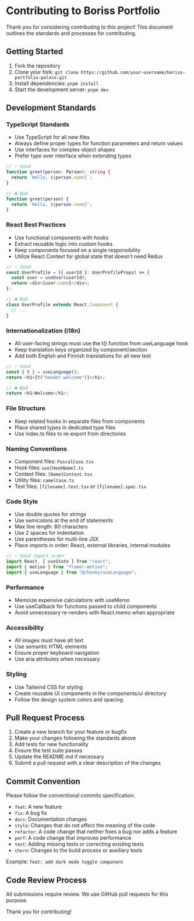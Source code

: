# Contributing to Boriss Portfolio

Thank you for considering contributing to this project! This document outlines the standards and processes for contributing.

## Getting Started

1. Fork the repository
2. Clone your fork: `git clone https://github.com/your-username/boriss-portfolio-palace.git`
3. Install dependencies: `pnpm install`
4. Start the development server: `pnpm dev`

## Development Standards

### TypeScript Standards

- Use TypeScript for all new files
- Always define proper types for function parameters and return values
- Use interfaces for complex object shapes
- Prefer type over interface when extending types

```typescript
// ✅ Good
function greet(person: Person): string {
  return `Hello, ${person.name}`;
}

// ❌ Bad
function greet(person) {
  return `Hello, ${person.name}`;
}
```

### React Best Practices

- Use functional components with hooks
- Extract reusable logic into custom hooks
- Keep components focused on a single responsibility
- Utilize React Context for global state that doesn't need Redux

```typescript
// ✅ Good
const UserProfile = ({ userId }: UserProfileProps) => {
  const user = useUser(userId);
  return <div>{user.name}</div>;
};

// ❌ Bad
class UserProfile extends React.Component {
  // ...
}
```

### Internationalization (i18n)

- All user-facing strings must use the t() function from useLanguage hook
- Keep translation keys organized by component/section
- Add both English and Finnish translations for all new text

```typescript
// ✅ Good
const { t } = useLanguage();
return <h1>{t("header.welcome")}</h1>;

// ❌ Bad
return <h1>Welcome</h1>;
```

### File Structure

- Keep related hooks in separate files from components
- Place shared types in dedicated type files
- Use index.ts files to re-export from directories

### Naming Conventions

- Component files: `PascalCase.tsx`
- Hook files: `use[HookName].ts`
- Context files: `[Name]Context.tsx`
- Utility files: `camelCase.ts`
- Test files: `[filename].test.tsx` or `[filename].spec.tsx`

### Code Style

- Use double quotes for strings
- Use semicolons at the end of statements
- Max line length: 80 characters
- Use 2 spaces for indentation
- Use parentheses for multi-line JSX
- Place imports in order: React, external libraries, internal modules

```typescript
// ✅ Good import order
import React, { useState } from "react";
import { motion } from "framer-motion";
import { useLanguage } from "@/hooks/useLanguage";
```

### Performance

- Memoize expensive calculations with useMemo
- Use useCallback for functions passed to child components
- Avoid unnecessary re-renders with React.memo when appropriate

### Accessibility

- All images must have alt text
- Use semantic HTML elements
- Ensure proper keyboard navigation
- Use aria attributes when necessary

### Styling

- Use Tailwind CSS for styling
- Create reusable UI components in the components/ui directory
- Follow the design system colors and spacing

## Pull Request Process

1. Create a new branch for your feature or bugfix
2. Make your changes following the standards above
3. Add tests for new functionality
4. Ensure the test suite passes
5. Update the README.md if necessary
6. Submit a pull request with a clear description of the changes

## Commit Convention

Please follow the conventional commits specification:

- `feat`: A new feature
- `fix`: A bug fix
- `docs`: Documentation changes
- `style`: Changes that do not affect the meaning of the code
- `refactor`: A code change that neither fixes a bug nor adds a feature
- `perf`: A code change that improves performance
- `test`: Adding missing tests or correcting existing tests
- `chore`: Changes to the build process or auxiliary tools

Example: `feat: add dark mode toggle component`

## Code Review Process

All submissions require review. We use GitHub pull requests for this purpose.

Thank you for contributing!
